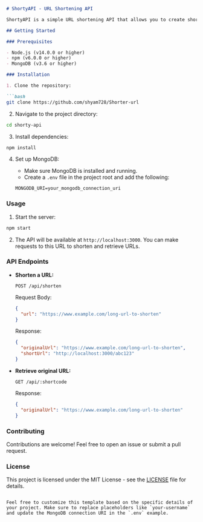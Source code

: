 

```markdown
# ShortyAPI - URL Shortening API

ShortyAPI is a simple URL shortening API that allows you to create shortened versions of long URLs. This project is designed to be easy to set up and use.

## Getting Started

### Prerequisites

- Node.js (v14.0.0 or higher)
- npm (v6.0.0 or higher)
- MongoDB (v3.6 or higher)

### Installation

1. Clone the repository:

```bash
git clone https://github.com/shyam728/Shorter-url
```

2. Navigate to the project directory:

```bash
cd shorty-api
```

3. Install dependencies:

```bash
npm install
```

4. Set up MongoDB:

   - Make sure MongoDB is installed and running.
   - Create a `.env` file in the project root and add the following:

   ```env
   MONGODB_URI=your_mongodb_connection_uri
   ```

### Usage

1. Start the server:

```bash
npm start
```

2. The API will be available at `http://localhost:3000`. You can make requests to this URL to shorten and retrieve URLs.

### API Endpoints

- **Shorten a URL:**

  ```http
  POST /api/shorten
  ```

  Request Body:

  ```json
  {
    "url": "https://www.example.com/long-url-to-shorten"
  }
  ```

  Response:

  ```json
  {
    "originalUrl": "https://www.example.com/long-url-to-shorten",
    "shortUrl": "http://localhost:3000/abc123"
  }
  ```

- **Retrieve original URL:**

  ```http
  GET /api/:shortcode
  ```

  Response:

  ```json
  {
    "originalUrl": "https://www.example.com/long-url-to-shorten"
  }
  ```

### Contributing

Contributions are welcome! Feel free to open an issue or submit a pull request.

### License

This project is licensed under the MIT License - see the [LICENSE](LICENSE) file for details.
```

Feel free to customize this template based on the specific details of your project. Make sure to replace placeholders like `your-username` and update the MongoDB connection URI in the `.env` example.
